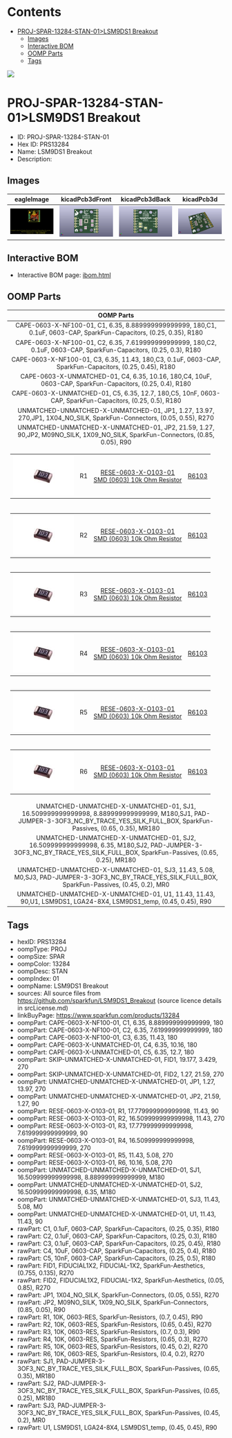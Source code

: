 



Contents
========

* [PROJ-SPAR-13284-STAN-01>LSM9DS1 Breakout](#proj-spar-13284-stan-01lsm9ds1-breakout)
	* [Images](#images)
	* [Interactive BOM](#interactive-bom)
	* [OOMP Parts](#oomp-parts)
	* [Tags](#tags)
  
![][im]
# PROJ-SPAR-13284-STAN-01>LSM9DS1 Breakout

- ID: PROJ-SPAR-13284-STAN-01
- Hex ID: PRS13284
- Name: LSM9DS1 Breakout
- Description: 

## Images
  
  

|eagleImage|kicadPcb3dFront|kicadPcb3dBack|kicadPcb3d|
| :---: | :---: | :---: | :---: |
|[![eagleImage](eagleImage_140.png)](eagleImage_600.png)|[![kicadPcb3dFront](kicadPcb3dFront_140.png)](kicadPcb3dFront_600.png)|[![kicadPcb3dBack](kicadPcb3dBack_140.png)](kicadPcb3dBack_600.png)|[![kicadPcb3d](kicadPcb3d_140.png)](kicadPcb3d_600.png)|

## Interactive BOM

- Interactive BOM page: [ibom.html](kicad/bom/ibom.html)

## OOMP Parts
  

|OOMP Parts|
| :---: |
|CAPE-0603-X-NF100-01, C1, 6.35, 8.889999999999999, 180,C1, 0.1uF, 0603-CAP, SparkFun-Capacitors, (0.25, 0.35), R180|
|CAPE-0603-X-NF100-01, C2, 6.35, 7.619999999999999, 180,C2, 0.1uF, 0603-CAP, SparkFun-Capacitors, (0.25, 0.3), R180|
|CAPE-0603-X-NF100-01, C3, 6.35, 11.43, 180,C3, 0.1uF, 0603-CAP, SparkFun-Capacitors, (0.25, 0.45), R180|
|CAPE-0603-X-UNMATCHED-01, C4, 6.35, 10.16, 180,C4, 10uF, 0603-CAP, SparkFun-Capacitors, (0.25, 0.4), R180|
|CAPE-0603-X-UNMATCHED-01, C5, 6.35, 12.7, 180,C5, 10nF, 0603-CAP, SparkFun-Capacitors, (0.25, 0.5), R180|
|UNMATCHED-UNMATCHED-X-UNMATCHED-01, JP1, 1.27, 13.97, 270,JP1, 1X04_NO_SILK, SparkFun-Connectors, (0.05, 0.55), R270|
|UNMATCHED-UNMATCHED-X-UNMATCHED-01, JP2, 21.59, 1.27, 90,JP2, M09NO_SILK, 1X09_NO_SILK, SparkFun-Connectors, (0.85, 0.05), R90|
|<table><tr><td>![RESE-0603-X-O103-01](https://raw.githubusercontent.com/oomlout/oomlout_OOMP_parts/main/RESE-0603-X-O103-01/image_140.jpg)</td><td> R1</td><td>[RESE-0603-X-O103-01<br>SMD (0603) 10k Ohm Resistor](https://github.com/oomlout/oomlout_OOMP_parts/tree/main/RESE-0603-X-O103-01/)</td><td>[R6103](https://github.com/oomlout/oomlout_OOMP_parts/tree/main/RESE-0603-X-O103-01/)</td></tr></table>|
|<table><tr><td>![RESE-0603-X-O103-01](https://raw.githubusercontent.com/oomlout/oomlout_OOMP_parts/main/RESE-0603-X-O103-01/image_140.jpg)</td><td> R2</td><td>[RESE-0603-X-O103-01<br>SMD (0603) 10k Ohm Resistor](https://github.com/oomlout/oomlout_OOMP_parts/tree/main/RESE-0603-X-O103-01/)</td><td>[R6103](https://github.com/oomlout/oomlout_OOMP_parts/tree/main/RESE-0603-X-O103-01/)</td></tr></table>|
|<table><tr><td>![RESE-0603-X-O103-01](https://raw.githubusercontent.com/oomlout/oomlout_OOMP_parts/main/RESE-0603-X-O103-01/image_140.jpg)</td><td> R3</td><td>[RESE-0603-X-O103-01<br>SMD (0603) 10k Ohm Resistor](https://github.com/oomlout/oomlout_OOMP_parts/tree/main/RESE-0603-X-O103-01/)</td><td>[R6103](https://github.com/oomlout/oomlout_OOMP_parts/tree/main/RESE-0603-X-O103-01/)</td></tr></table>|
|<table><tr><td>![RESE-0603-X-O103-01](https://raw.githubusercontent.com/oomlout/oomlout_OOMP_parts/main/RESE-0603-X-O103-01/image_140.jpg)</td><td> R4</td><td>[RESE-0603-X-O103-01<br>SMD (0603) 10k Ohm Resistor](https://github.com/oomlout/oomlout_OOMP_parts/tree/main/RESE-0603-X-O103-01/)</td><td>[R6103](https://github.com/oomlout/oomlout_OOMP_parts/tree/main/RESE-0603-X-O103-01/)</td></tr></table>|
|<table><tr><td>![RESE-0603-X-O103-01](https://raw.githubusercontent.com/oomlout/oomlout_OOMP_parts/main/RESE-0603-X-O103-01/image_140.jpg)</td><td> R5</td><td>[RESE-0603-X-O103-01<br>SMD (0603) 10k Ohm Resistor](https://github.com/oomlout/oomlout_OOMP_parts/tree/main/RESE-0603-X-O103-01/)</td><td>[R6103](https://github.com/oomlout/oomlout_OOMP_parts/tree/main/RESE-0603-X-O103-01/)</td></tr></table>|
|<table><tr><td>![RESE-0603-X-O103-01](https://raw.githubusercontent.com/oomlout/oomlout_OOMP_parts/main/RESE-0603-X-O103-01/image_140.jpg)</td><td> R6</td><td>[RESE-0603-X-O103-01<br>SMD (0603) 10k Ohm Resistor](https://github.com/oomlout/oomlout_OOMP_parts/tree/main/RESE-0603-X-O103-01/)</td><td>[R6103](https://github.com/oomlout/oomlout_OOMP_parts/tree/main/RESE-0603-X-O103-01/)</td></tr></table>|
|UNMATCHED-UNMATCHED-X-UNMATCHED-01, SJ1, 16.509999999999998, 8.889999999999999, M180,SJ1, PAD-JUMPER-3-3OF3_NC_BY_TRACE_YES_SILK_FULL_BOX, SparkFun-Passives, (0.65, 0.35), MR180|
|UNMATCHED-UNMATCHED-X-UNMATCHED-01, SJ2, 16.509999999999998, 6.35, M180,SJ2, PAD-JUMPER-3-3OF3_NC_BY_TRACE_YES_SILK_FULL_BOX, SparkFun-Passives, (0.65, 0.25), MR180|
|UNMATCHED-UNMATCHED-X-UNMATCHED-01, SJ3, 11.43, 5.08, M0,SJ3, PAD-JUMPER-3-3OF3_NC_BY_TRACE_YES_SILK_FULL_BOX, SparkFun-Passives, (0.45, 0.2), MR0|
|UNMATCHED-UNMATCHED-X-UNMATCHED-01, U1, 11.43, 11.43, 90,U1, LSM9DS1, LGA24-8X4, LSM9DS1_temp, (0.45, 0.45), R90|

## Tags

- hexID: PRS13284
- oompType: PROJ
- oompSize: SPAR
- oompColor: 13284
- oompDesc: STAN
- oompIndex: 01
- oompName: LSM9DS1 Breakout
- sources: All source files from https://github.com/sparkfun/LSM9DS1_Breakout (source licence details in srcLicense.md)
- linkBuyPage: https://www.sparkfun.com/products/13284
- oompPart: CAPE-0603-X-NF100-01, C1, 6.35, 8.889999999999999, 180
- oompPart: CAPE-0603-X-NF100-01, C2, 6.35, 7.619999999999999, 180
- oompPart: CAPE-0603-X-NF100-01, C3, 6.35, 11.43, 180
- oompPart: CAPE-0603-X-UNMATCHED-01, C4, 6.35, 10.16, 180
- oompPart: CAPE-0603-X-UNMATCHED-01, C5, 6.35, 12.7, 180
- oompPart: SKIP-UNMATCHED-X-UNMATCHED-01, FID1, 19.177, 3.429, 270
- oompPart: SKIP-UNMATCHED-X-UNMATCHED-01, FID2, 1.27, 21.59, 270
- oompPart: UNMATCHED-UNMATCHED-X-UNMATCHED-01, JP1, 1.27, 13.97, 270
- oompPart: UNMATCHED-UNMATCHED-X-UNMATCHED-01, JP2, 21.59, 1.27, 90
- oompPart: RESE-0603-X-O103-01, R1, 17.779999999999998, 11.43, 90
- oompPart: RESE-0603-X-O103-01, R2, 16.509999999999998, 11.43, 270
- oompPart: RESE-0603-X-O103-01, R3, 17.779999999999998, 7.619999999999999, 90
- oompPart: RESE-0603-X-O103-01, R4, 16.509999999999998, 7.619999999999999, 270
- oompPart: RESE-0603-X-O103-01, R5, 11.43, 5.08, 270
- oompPart: RESE-0603-X-O103-01, R6, 10.16, 5.08, 270
- oompPart: UNMATCHED-UNMATCHED-X-UNMATCHED-01, SJ1, 16.509999999999998, 8.889999999999999, M180
- oompPart: UNMATCHED-UNMATCHED-X-UNMATCHED-01, SJ2, 16.509999999999998, 6.35, M180
- oompPart: UNMATCHED-UNMATCHED-X-UNMATCHED-01, SJ3, 11.43, 5.08, M0
- oompPart: UNMATCHED-UNMATCHED-X-UNMATCHED-01, U1, 11.43, 11.43, 90
- rawPart: C1, 0.1uF, 0603-CAP, SparkFun-Capacitors, (0.25, 0.35), R180
- rawPart: C2, 0.1uF, 0603-CAP, SparkFun-Capacitors, (0.25, 0.3), R180
- rawPart: C3, 0.1uF, 0603-CAP, SparkFun-Capacitors, (0.25, 0.45), R180
- rawPart: C4, 10uF, 0603-CAP, SparkFun-Capacitors, (0.25, 0.4), R180
- rawPart: C5, 10nF, 0603-CAP, SparkFun-Capacitors, (0.25, 0.5), R180
- rawPart: FID1, FIDUCIAL1X2, FIDUCIAL-1X2, SparkFun-Aesthetics, (0.755, 0.135), R270
- rawPart: FID2, FIDUCIAL1X2, FIDUCIAL-1X2, SparkFun-Aesthetics, (0.05, 0.85), R270
- rawPart: JP1, 1X04_NO_SILK, SparkFun-Connectors, (0.05, 0.55), R270
- rawPart: JP2, M09NO_SILK, 1X09_NO_SILK, SparkFun-Connectors, (0.85, 0.05), R90
- rawPart: R1, 10K, 0603-RES, SparkFun-Resistors, (0.7, 0.45), R90
- rawPart: R2, 10K, 0603-RES, SparkFun-Resistors, (0.65, 0.45), R270
- rawPart: R3, 10K, 0603-RES, SparkFun-Resistors, (0.7, 0.3), R90
- rawPart: R4, 10K, 0603-RES, SparkFun-Resistors, (0.65, 0.3), R270
- rawPart: R5, 10K, 0603-RES, SparkFun-Resistors, (0.45, 0.2), R270
- rawPart: R6, 10K, 0603-RES, SparkFun-Resistors, (0.4, 0.2), R270
- rawPart: SJ1, PAD-JUMPER-3-3OF3_NC_BY_TRACE_YES_SILK_FULL_BOX, SparkFun-Passives, (0.65, 0.35), MR180
- rawPart: SJ2, PAD-JUMPER-3-3OF3_NC_BY_TRACE_YES_SILK_FULL_BOX, SparkFun-Passives, (0.65, 0.25), MR180
- rawPart: SJ3, PAD-JUMPER-3-3OF3_NC_BY_TRACE_YES_SILK_FULL_BOX, SparkFun-Passives, (0.45, 0.2), MR0
- rawPart: U1, LSM9DS1, LGA24-8X4, LSM9DS1_temp, (0.45, 0.45), R90



[im]: kicadPcb3d_450.png
